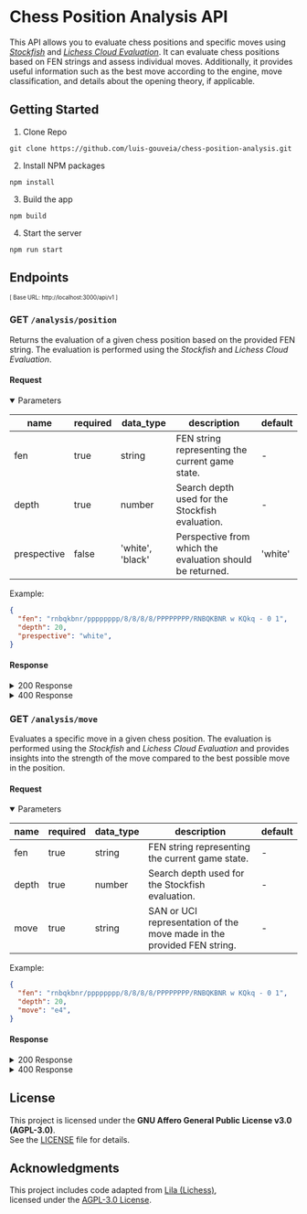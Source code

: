 # Chess Position Analysis API
This API allows you to evaluate chess positions and specific moves using [_Stockfish_](https://github.com/lichess-org/stockfish.js) and [_Lichess Cloud Evaluation_](https://lichess.org/api#tag/Analysis/operation/apiCloudEval). It can evaluate chess positions based on FEN strings and assess individual moves. Additionally, it provides useful information such as the best move according to the engine, move classification, and details about the opening theory, if applicable.

## Getting Started
1. Clone Repo
```
git clone https://github.com/luis-gouveia/chess-position-analysis.git
```
2. Install NPM packages
```
npm install
```
3. Build the app
```
npm build
```
4. Start the server
```
npm run start
```

## Endpoints
<sub><sup>[ Base URL: http://localhost:3000/api/v1 ]</sup></sub>

### GET `/analysis/position`
Returns the evaluation of a given chess position based on the provided FEN string. The evaluation is performed using the _Stockfish_ and _Lichess Cloud Evaluation_.

#### Request
<details open>
<summary>Parameters</summary>

| name | required | data_type | description | default |
|--|--|--|--|--|
| fen | true | string | FEN string representing the current game state. | - |
| depth | true | number | Search depth used for the Stockfish evaluation. | - |
| prespective | false | 'white', 'black' | Perspective from which the evaluation should be returned. | 'white' |

Example:
```json
{
  "fen": "rnbqkbnr/pppppppp/8/8/8/8/PPPPPPPP/RNBQKBNR w KQkq - 0 1",
  "depth": 20,
  "prespective": "white",
}
```
</details>

#### Response
<details>
<summary>200 Response</summary>

| name | required | data_type | description |
|--|--|--|--|
| bestMove | false | string | The best move recommended by the engine in SAN.  (`undefined` if the provided FEN string represents a game that already ended) |
| evaluation | true | string | Engine's evaluation of the position in _centipawns_. |
| opening | false | string | Information about the opening if the position corresponds to a known chess opening. |

Example:
```json
{
  "data": {
    "bestMove": "Ba5",
    "evaluation": "37",
    "opening": "Nimzo-Indian Defense: St. Petersburg Variation",
  }
}
```
</details>

<details>
<summary>400 Response</summary>

| name | required | data_type | description |
|--|--|--|--|
| error | true | string | A message describing the reason for the error, providing details about the issue with the request. |
| data | false | object[] | Additional context about the error, such as invalid parameters or missing required fields. |

Example:
```json
{
	"error": "Invalid request data.",
	"data": [
		{
			"argument": "depth",
			"message": "Number must be less than or equal to 24"
		}
	]
}
```
</details>

### GET `/analysis/move`
Evaluates a specific move in a given chess position. The evaluation is performed using the _Stockfish_ and _Lichess Cloud Evaluation_ and provides insights into the strength of the move compared to the best possible move in the position.

#### Request
<details open>
<summary>Parameters</summary>

| name | required | data_type | description | default |
|--|--|--|--|--|
| fen | true | string | FEN string representing the current game state. | - |
| depth | true | number | Search depth used for the Stockfish evaluation. | - |
| move | true | string | SAN or UCI representation of the move made in the provided FEN string. | - |

Example:
```json
{
  "fen": "rnbqkbnr/pppppppp/8/8/8/8/PPPPPPPP/RNBQKBNR w KQkq - 0 1",
  "depth": 20,
  "move": "e4",
}
```
</details>

#### Response
<details >
<summary>200 Response</summary>

| name | required | data_type | description |
|--|--|--|--|
| bestMove | false | string | The best move recommended by the engine in SAN. (`undefined` if the provided FEN string represents a game that already ended) |
| evaluation | true | string | Engine's evaluation of the position in _centipawns_. |
| classification | false | 'BEST', 'BOOK', 'GOOD', 'INACCURACY', 'MISTAKE', 'BLUNDER' | Classification of the move made in the provided FEN string. (`undefined` if the provided FEN string represents a game that already ended) |
| opening | false | string | Information about the opening if the position corresponds to a known chess opening. |

Example:
```json
{
  "data": {
    "bestMove": "a3",
    "evaluation": "-37",
    "classification": "BOOK",
    "opening": "Nimzo-Indian Defense: St. Petersburg Variation"
  }
}
```
</details>

<details>
<summary>400 Response</summary>

| name | required | data_type | description |
|--|--|--|--|
| error | true | string | A message describing the reason for the error, providing details about the issue with the request. |
| data | false | object[] | Additional context about the error, such as invalid parameters or missing required fields. |

Example:
```json
{
	"error": "Invalid request data.",
	"data": [
		{
			"argument": "depth",
			"message": "Number must be less than or equal to 24"
		}
	]
}
```
</details>

## License
This project is licensed under the **GNU Affero General Public License v3.0 (AGPL-3.0)**.  
See the [LICENSE](LICENSE) file for details.

## Acknowledgments
This project includes code adapted from [Lila (Lichess)](https://github.com/lichess-org/lila),  
licensed under the [AGPL-3.0 License](https://www.gnu.org/licenses/agpl-3.0.html).
